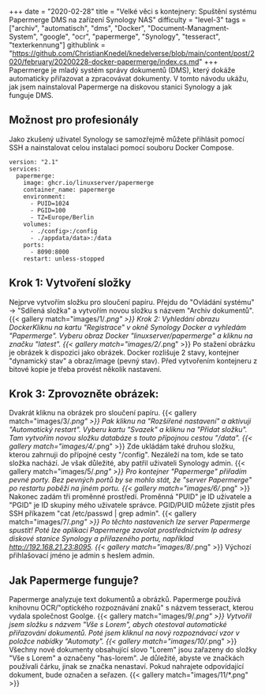 +++
date = "2020-02-28"
title = "Velké věci s kontejnery: Spuštění systému Papermerge DMS na zařízení Synology NAS"
difficulty = "level-3"
tags = ["archiv", "automatisch", "dms", "Docker", "Document-Managment-System", "google", "ocr", "papermerge", "Synology", "tesseract", "texterkennung"]
githublink = "https://github.com/ChristianKnedel/knedelverse/blob/main/content/post/2020/february/20200228-docker-papermerge/index.cs.md"
+++
Papermerge je mladý systém správy dokumentů (DMS), který dokáže automaticky přiřazovat a zpracovávat dokumenty. V tomto návodu ukážu, jak jsem nainstaloval Papermerge na diskovou stanici Synology a jak funguje DMS.
## Možnost pro profesionály
Jako zkušený uživatel Synology se samozřejmě můžete přihlásit pomocí SSH a nainstalovat celou instalaci pomocí souboru Docker Compose.
```
version: "2.1"
services:
  papermerge:
    image: ghcr.io/linuxserver/papermerge
    container_name: papermerge
    environment:
      - PUID=1024
      - PGID=100
      - TZ=Europe/Berlin
    volumes:
      - ./config>:/config
      - ./appdata/data>:/data
    ports:
      - 8090:8000
    restart: unless-stopped

```

## Krok 1: Vytvoření složky
Nejprve vytvořím složku pro sloučení papíru. Přejdu do "Ovládání systému" -> "Sdílená složka" a vytvořím novou složku s názvem "Archiv dokumentů".
{{< gallery match="images/1/*.png" >}}
Krok 2: Vyhledání obrazu DockerKliknu na kartu "Registrace" v okně Synology Docker a vyhledám "Papermerge". Vyberu obraz Docker "linuxserver/papermerge" a kliknu na značku "latest".
{{< gallery match="images/2/*.png" >}}
Po stažení obrázku je obrázek k dispozici jako obrázek. Docker rozlišuje 2 stavy, kontejner "dynamický stav" a obraz/image (pevný stav). Před vytvořením kontejneru z bitové kopie je třeba provést několik nastavení.
## Krok 3: Zprovozněte obrázek:
Dvakrát kliknu na obrázek pro sloučení papíru.
{{< gallery match="images/3/*.png" >}}
Pak kliknu na "Rozšířené nastavení" a aktivuji "Automatický restart". Vyberu kartu "Svazek" a kliknu na "Přidat složku". Tam vytvořím novou složku databáze s touto přípojnou cestou "/data".
{{< gallery match="images/4/*.png" >}}
Zde ukládám také druhou složku, kterou zahrnuji do přípojné cesty "/config". Nezáleží na tom, kde se tato složka nachází. Je však důležité, aby patřil uživateli Synology admin.
{{< gallery match="images/5/*.png" >}}
Pro kontejner "Papermerge" přiřadím pevné porty. Bez pevných portů by se mohlo stát, že "server Papermerge" po restartu poběží na jiném portu.
{{< gallery match="images/6/*.png" >}}
Nakonec zadám tři proměnné prostředí. Proměnná "PUID" je ID uživatele a "PGID" je ID skupiny mého uživatele správce. PGID/PUID můžete zjistit přes SSH příkazem "cat /etc/passwd | grep admin".
{{< gallery match="images/7/*.png" >}}
Po těchto nastaveních lze server Papermerge spustit! Poté lze aplikaci Papermerge zavolat prostřednictvím Ip adresy diskové stanice Synology a přiřazeného portu, například http://192.168.21.23:8095.
{{< gallery match="images/8/*.png" >}}
Výchozí přihlašovací jméno je admin s heslem admin.
## Jak Papermerge funguje?
Papermerge analyzuje text dokumentů a obrázků. Papermerge používá knihovnu OCR/"optického rozpoznávání znaků" s názvem tesseract, kterou vydala společnost Goolge.
{{< gallery match="images/9/*.png" >}}
Vytvořil jsem složku s názvem "Vše s Lorem", abych otestoval automatické přiřazování dokumentů. Poté jsem kliknul na nový rozpoznávací vzor v položce nabídky "Automaty".
{{< gallery match="images/10/*.png" >}}
Všechny nové dokumenty obsahující slovo "Lorem" jsou zařazeny do složky "Vše s Lorem" a označeny "has-lorem". Je důležité, abyste ve značkách používali čárku, jinak se značka nenastaví. Pokud nahrajete odpovídající dokument, bude označen a seřazen.
{{< gallery match="images/11/*.png" >}}